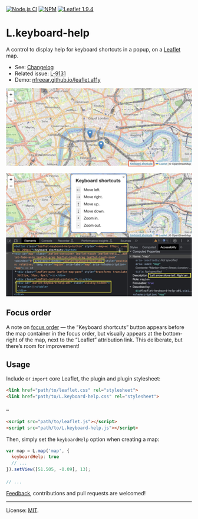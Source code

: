 [![Node.js CI][ci-img]][ci]
[![NPM][npm-img]][npm]
[![Leaflet 1.9.4][leaflet-img]][leaflet]

# L.keyboard-help #

A control to display help for keyboard shortcuts in a popup, on a [Leaflet][] map.

* See: [Changelog][]
* Related issue: [L-9131][]
* Demo: [nfreear.github.io/leaflet.a11y][demo]

![Screenshot 1: the "Keyboard shortcuts" button][img:kb-help-1]

![Screenshot 2: the "Keyboard shortcuts" dialog, and DOM][img:kb-help-2]

## Focus order

A note on [focus order][] — the “Keyboard shortcuts” button appears before the map container in the focus order, but visually appears at the bottom-right of the map, next to the “Leaflet” attribution link. This deliberate, but there’s room for improvement!

## Usage

Include or `import` core Leaflet, the plugin and plugin stylesheet:

```html
<link href="path/to/leaflet.css" rel="stylesheet">
<link href="path/to/L.keyboard-help.css" rel="stylesheet">

…

<script src="path/to/leaflet.js"></script>
<script src="path/to/L.keyboard-help.js"></script>
```

Then, simply set the `keyboardHelp` option when creating a map:

```js
var map = L.map('map', {
  keyboardHelp: true
  // ...
}).setView([51.505, -0.09], 13);

// ...
```

[Feedback][], contributions and pull requests are welcomed!

---
License: [MIT][].

[img:kb-help-1]: /example/images/keyboard-help_1-button.jpg
[img:kb-help-2]: /example/images/keyboard-help_2-dialog.jpg
[roadmap]: https://github.com/nfreear/leaflet.a11y/blob/main/ROADMAP.md
[changelog]: https://github.com/nfreear/leaflet.a11y/blob/main/CHANGELOG.md
[ci]: https://github.com/nfreear/leaflet.a11y/actions/workflows/node.js.yml
[ci-img]: https://github.com/nfreear/leaflet.a11y/actions/workflows/node.js.yml/badge.svg
[npm]: https://www.npmjs.com/package/l.keyboard-help
[npm-img]: https://img.shields.io/npm/v/l.keyboard-help
[leaflet-img]: https://img.shields.io/badge/leaflet-1.9.4-green.svg?style=flat
[demo]: https://nfreear.github.io/leaflet.a11y/
[Leaflet]: https://leafletjs.com/
[L-9131]: https://github.com/Leaflet/Leaflet/issues/9131
  "Help should be provided for the map container keyboard shortcuts [a11y]"
[accessibility]: https://leafletjs.com/examples/accessibility/
[MIT]: https://github.com/nfreear/leaflet.a11y/blob/main/LICENSE
[feedback]: https://github.com/nfreear/leaflet.a11y/issues
[focus order]: https://www.w3.org/TR/WCAG22/#focus-order
  "WCAG 2.2 - Success Criterion 2.4.3 Focus Order"
